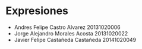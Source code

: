 # Expresiones

* Andres Felipe Castro Alvarez     20131020006
* Jorge Alejandro Morales Acosta   20131020022
* Javier Felipe Castañeda Castañeda 20141020049
